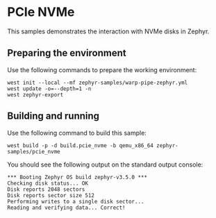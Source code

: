 # PCIe NVMe

This samples demonstrates the interaction with NVMe disks in Zephyr.

## Preparing the environment

Use the following commands to prepare the working environment:

<!-- name="pcie-nvme-prep" -->
```
west init --local --mf zephyr-samples/warp-pipe-zephyr.yml
west update -o=--depth=1 -n
west zephyr-export
```

## Building and running

Use the following command to build this sample:

<!-- name="pcie-nvme-build" -->
```
west build -p -d build.pcie_nvme -b qemu_x86_64 zephyr-samples/pcie_nvme
```

You should see the following output on the standard output console:
```
*** Booting Zephyr OS build zephyr-v3.5.0 ***
Checking disk status... OK
Disk reports 2048 sectors
Disk reports sector size 512
Performing writes to a single disk sector...
Reading and verifying data... Correct!
```
